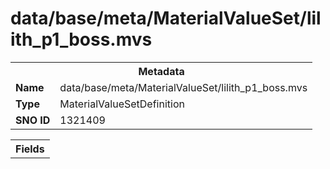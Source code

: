 <h1>data/base/meta/MaterialValueSet/lilith_p1_boss.mvs</h1><table><tr><th colspan="100%">Metadata</th></tr><tr><td><b>Name</b></td><td>data/base/meta/MaterialValueSet/lilith_p1_boss.mvs</td></tr><tr><td><b>Type</b></td><td>MaterialValueSetDefinition</td></tr><tr><td><b>SNO ID</b></td><td>1321409</td></tr></table>

<table><tr><th colspan="100%">Fields</th></tr></table>

